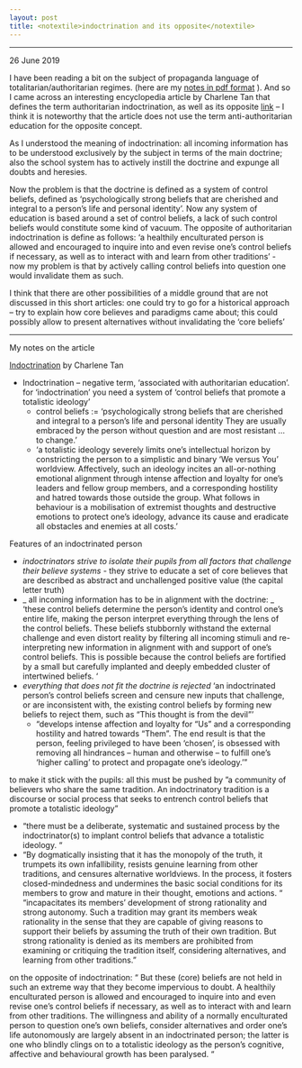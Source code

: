 ```yaml
---
layout: post
title: <notextile>indoctrination and its opposite</notextile>
---
```


----------------

<p class="publish_date">
26 June  2019
</p>


I have been reading a bit on the subject of propaganda language of totalitarian/authoritarian regimes. (here are my [notes in pdf format](https://github.com/MoserMichael/cstuff/files/3323527/total-language.pdf) ). And so I came across an interesting encyclopedia article by Charlene Tan that defines the term authoritarian indoctrination, as well as its opposite [link](https://www.researchgate.net/publication/281224135_Indoctrination)  – I think it is noteworthy that the article does not use the term anti-authoritarian education for the opposite concept.

As I understood the meaning of indoctrination: all incoming information has to be understood exclusively by the subject in terms of the main doctrine; also the school system has to actively instill the doctrine and expunge all doubts and heresies. 

Now the problem is that the doctrine is defined as a system of control beliefs, defined as  ‘psychologically strong beliefs that are cherished and integral to a person’s life and personal identity’. Now any system of education is based around a set of control beliefs, a lack of such control beliefs would constitute some kind of vacuum. The opposite of authoritarian indoctrination is define as follows: ‘a healthily enculturated person is allowed and encouraged to inquire into and even revise one’s control beliefs if necessary, as well as to interact with and learn  from other traditions’ - now my problem is that by actively calling control beliefs into question one would invalidate them as such.

I think that there are other possibilities of a middle ground that are not discussed in this short articles: one could try to go for a historical approach – try to explain how core believes and paradigms came about; this could possibly allow to present alternatives without invalidating the ‘core beliefs’

- - - - - - -

My notes on the article

[Indoctrination](https://www.researchgate.net/publication/281224135_Indoctrination) by Charlene Tan

* Indoctrination – negative term, ‘associated with authoritarian education’. for ‘indoctrination’ you need a system of ‘control beliefs that promote a totalistic ideology’ 
    * control beliefs := ‘psychologically strong beliefs that are cherished and integral to a person’s life and personal identity  They are usually embraced by the person without question and are most resistant … to change.’
    * ‘a totalistic ideology severely limits one’s intellectual horizon by constricting the person to a simplistic and binary ‘We versus You’ worldview. Affectively, such an ideology incites an all-or-nothing emotional alignment through intense affection and loyalty for one’s leaders and fellow group members, and a corresponding hostility and hatred towards those outside the group.  What follows in behaviour is a mobilisation of extremist thoughts and destructive emotions to protect one’s ideology, advance its cause and eradicate all obstacles and enemies at all costs.’

Features of an indoctrinated person

* _indoctrinators strive to isolate their pupils from all factors that challenge their believe systems_ - they strive to educate a set of core believes that are described as abstract and unchallenged positive value (the capital letter truth)
* _ all incoming information has to be in alignment with the doctrine: _ ‘these control beliefs determine the person’s identity and control one’s entire life, making the person interpret everything through the lens of the control beliefs. These beliefs stubbornly withstand the external challenge and even distort reality by filtering all incoming stimuli and re-interpreting new information in alignment with and support of one’s control beliefs. This is possible because the control beliefs are fortified by a small but carefully implanted and deeply embedded cluster of intertwined beliefs. ‘ 
* _everything that does not fit the doctrine is rejected_ ‘an indoctrinated person’s control beliefs screen and censure new inputs that challenge, or are inconsistent with, the existing control beliefs by forming new beliefs to reject them, such as “This thought is from the devil”’
    * “develops intense affection and loyalty for “Us” and a corresponding hostility and hatred towards “Them”. The end result is that the person, feeling privileged to have been ‘chosen’, is obsessed with removing all hindrances – human and otherwise – to fulfill one’s ‘higher calling’ to protect and propagate one’s ideology.’”


to make it stick with the pupils: all this must be pushed by ”a community of believers who share the same tradition. An indoctrinatory tradition is a discourse or social process that seeks to entrench control beliefs that promote a totalistic ideology”
* “there must be a deliberate, systematic and sustained process by the indoctrinator(s) to implant control beliefs that advance a totalistic ideology. “
* “By dogmatically insisting that it has the monopoly of the truth, it trumpets its own infallibility, resists genuine learning from other traditions, and censures alternative worldviews. In the process, it fosters closed-mindedness and undermines the basic social conditions for its members to grow and mature in their thought, emotions and actions. “ “incapacitates its members’ development of strong  rationality and strong autonomy. Such a tradition may grant its members weak  rationality in the sense that they are capable of giving reasons to support their beliefs by assuming the truth of their own tradition. But strong rationality is denied as its  members are prohibited from examining or critiquing the tradition itself, considering alternatives, and learning from other traditions.”


on the opposite of indoctrination:  “ But these (core) beliefs are not held in such an extreme way that they become impervious to doubt. A healthily enculturated person is allowed and encouraged to inquire into and even revise one’s control beliefs if necessary, as well as to interact with and learn  from other traditions. The willingness and ability of a normally enculturated person to  question one’s own beliefs, consider alternatives and order one’s life autonomously  are largely absent in an indoctrinated person; the latter is one who blindly clings on to  a totalistic ideology as the person’s cognitive, affective and behavioural growth has been paralysed. “
